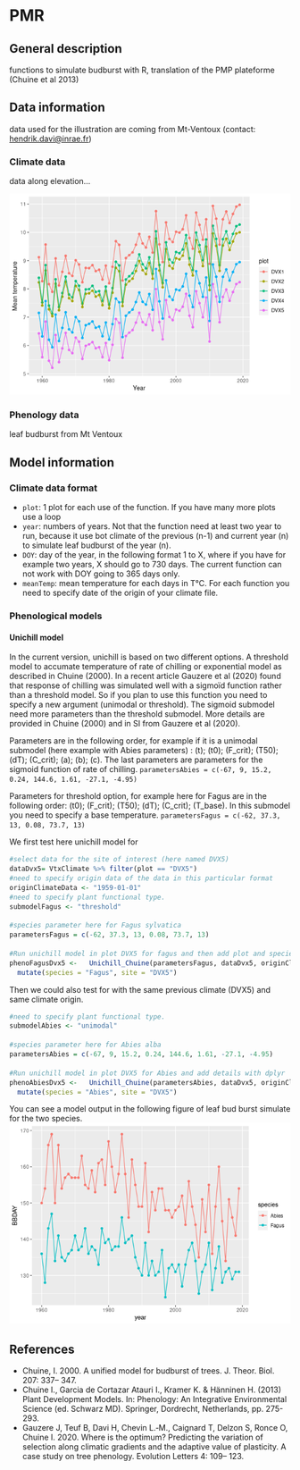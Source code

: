 PMR
================

## General description

functions to simulate budburst with R, translation of the PMP plateforme
(Chuine et al 2013)

## Data information

data used for the illustration are coming from Mt-Ventoux (contact:
<hendrik.davi@inrae.fr>)

### Climate data

data along elevation…

![](README_files/figure-gfm/data%20climate%20presentation-1.png)<!-- -->

### Phenology data

leaf budburst from Mt Ventoux

## Model information

### Climate data format

  - `plot`: 1 plot for each use of the function. If you have many more
    plots use a loop
  - `year`: numbers of years. Not that the function need at least two
    year to run, because it use bot climate of the previous \(n-1\) and
    current year \(n\) to simulate leaf budburst of the year \(n\).
  - `DOY`: day of the year, in the following format 1 to X, where if you
    have for example two years, X should go to 730 days. The current
    function can not work with DOY going to 365 days only.
  - `meanTemp`: mean temperature for each days in T°C. For each function
    you need to specify date of the origin of your climate file.

### Phenological models

#### Unichill model

In the current version, unichill is based on two different options. A
threshold model to accumate temperature of rate of chilling or
exponential model as described in Chuine (2000). In a recent article
Gauzere et al (2020) found that response of chilling was simulated well
with a sigmoïd function rather than a threshold model. So if you plan to
use this function you need to specify a new argument (unimodal or
threshold). The sigmoid submodel need more parameters than the threshold
submodel. More details are provided in Chuine (2000) and in SI from
Gauzere et al (2020).

Parameters are in the following order, for example if it is a unimodal
submodel (here example with Abies parameters) : \(t\); \(t0\);
\(F_crit\); \(T50\); \(dT\); \(C_crit\); \(a\); \(b\); \(c\). The last
parameters are parameters for the sigmoid function of rate of chilling.
`parametersAbies = c(-67, 9, 15.2, 0.24, 144.6, 1.61, -27.1, -4.95)`

Parameters for threshold option, for example here for Fagus are in the
following order: \(t0\); \(F_crit\); \(T50\); \(dT\); \(C_crit\);
\(T_base\). In this submodel you need to specify a base temperature.
`parametersFagus = c(-62, 37.3, 13, 0.08, 73.7, 13)`

We first test here unichill model for 

``` r
#select data for the site of interest (here named DVX5)
dataDvx5= VtxClimate %>% filter(plot == "DVX5")
#need to specify origin data of the data in this particular format
originClimateData <- "1959-01-01"
#need to specify plant functional type. 
submodelFagus <- "threshold"

#species parameter here for Fagus sylvatica
parametersFagus = c(-62, 37.3, 13, 0.08, 73.7, 13)

#Run unichill model in plot DVX5 for fagus and then add plot and species name 
phenoFagusDvx5 <-   Unichill_Chuine(parametersFagus, dataDvx5, originClimateData, submodelFagus) %>% 
  mutate(species = "Fagus", site = "DVX5")
```

Then we could also test for  with the same previous climate (DVX5) and
same climate origin.

``` r
#need to specify plant functional type. 
submodelAbies <- "unimodal"

#species parameter here for Abies alba
parametersAbies = c(-67, 9, 15.2, 0.24, 144.6, 1.61, -27.1, -4.95)

#Run unichill model in plot DVX5 for Abies and add details with dplyr
phenoAbiesDvx5 <-   Unichill_Chuine(parametersAbies, dataDvx5, originClimateData, submodelAbies) %>% 
  mutate(species = "Abies", site = "DVX5")
```

You can see a model output in the following figure of leaf bud burst
simulate for the two species.
![](README_files/figure-gfm/sim%20unichill-1.png)<!-- -->

## References

  - Chuine, I. 2000. A unified model for budburst of trees. J. Theor.
    Biol. 207: 337– 347.
  - Chuine I., Garcia de Cortazar Atauri I., Kramer K. & Hänninen H.
    (2013) Plant Development Models. In: Phenology: An Integrative
    Environmental Science (ed. Schwarz MD). Springer, Dordrecht,
    Netherlands, pp. 275-293.
  - Gauzere J, Teuf B, Davi H, Chevin L.‐M., Caignard T, Delzon S, Ronce
    O, Chuine I. 2020. Where is the optimum? Predicting the variation of
    selection along climatic gradients and the adaptive value of
    plasticity. A case study on tree phenology. Evolution Letters 4:
    109– 123.
